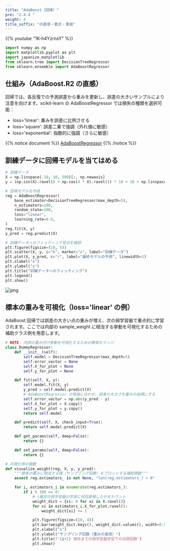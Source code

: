 ```yaml
---
title: "AdaBoost（回帰）"
pre: "2.4.4 "
weight: 4
title_suffix: "の直感・数式・実装"
---
```


{{% youtube "1K-h4YzrnsY" %}}

```python
import numpy as np
import matplotlib.pyplot as plt
import japanize_matplotlib
from sklearn.tree import DecisionTreeRegressor
from sklearn.ensemble import AdaBoostRegressor
```

## 仕組み（AdaBoost.R2 の直感）

回帰では、各反復での予測誤差から重みを更新し、誤差の大きいサンプルにより注意を向けます。scikit-learn の AdaBoostRegressor では損失の種類を選択可能：

- loss='linear': 重みを誤差に比例させる
- loss='square': 誤差二乗で強調（外れ値に敏感）
- loss='exponential': 指数的に強調（さらに敏感）

{{% notice document %}}
[AdaBoostRegressor](https://scikit-learn.org/stable/modules/generated/sklearn.ensemble.AdaBoostRegressor.html)
{{% /notice %}}

## 訓練データに回帰モデルを当てはめる

```python
# 訓練データ
X = np.linspace(-10, 10, 500)[:, np.newaxis]
y = (np.sin(X).ravel() + np.cos(4 * X).ravel()) * 10 + 10 + np.linspace(-2, 2, 500)

# 回帰モデルを作成
reg = AdaBoostRegressor(
    base_estimator=DecisionTreeRegressor(max_depth=5),
    n_estimators=100,
    random_state=100,
    loss="linear",
    learning_rate=0.8,
)
reg.fit(X, y)
y_pred = reg.predict(X)

# 訓練データへのフィッティング具合を確認
plt.figure(figsize=(10, 5))
plt.scatter(X, y, c="k", marker="x", label="訓練データ")
plt.plot(X, y_pred, c="r", label="最終モデルの予測", linewidth=1)
plt.xlabel("x")
plt.ylabel("y")
plt.title("訓練データへのフィッティング")
plt.legend()
plt.show()
```

![png](/images/basic/ensemble/Adaboost_Regression_files/Adaboost_Regression_6_0.png)

## 標本の重みを可視化（loss='linear' の例）

AdaBoost 回帰では誤差の大きい点の重みが増え、次の弱学習器で重点的に学習されます。ここでは内部の sample_weight に相当する挙動を可視化するための補助クラス例を用意します。

```python
# NOTE: 内部の重み付け挙動を可視化するための簡単なラッパ
class DummyRegressor:
    def __init__(self):
        self.model = DecisionTreeRegressor(max_depth=5)
        self.error_vector = None
        self.X_for_plot = None
        self.y_for_plot = None

    def fit(self, X, y):
        self.model.fit(X, y)
        y_pred = self.model.predict(X)
        # AdaBoostRegressor の実装に合わせ、誤差の大きさを重みの指標にする
        self.error_vector = np.abs(y_pred - y)
        self.X_for_plot = X.copy()
        self.y_for_plot = y.copy()
        return self.model

    def predict(self, X, check_input=True):
        return self.model.predict(X)

    def get_params(self, deep=False):
        return {}

    def set_params(self, deep=False):
        return {}
```

```python
# 可視化用の関数
def visualize_weight(reg, X, y, y_pred):
    """標本の重みに相当する値（サンプリング回数）をプロットする補助関数"""
    assert reg.estimators_ is not None, "len(reg.estimators_) > 0"

    for i, estimators_i in enumerate(reg.estimators_):
        if i % 100 == 0:
            # i番目の弱学習器の学習に何回登場したかをカウント
            weight_dict = {xi: 0 for xi in X.ravel()}
            for xi in estimators_i.X_for_plot.ravel():
                weight_dict[xi] += 1

            plt.figure(figsize=(10, 4))
            plt.bar(weight_dict.keys(), weight_dict.values(), width=0.04)
            plt.xlabel("x")
            plt.ylabel("サンプリング回数（重みの直感）")
            plt.title(f"{i+1} 個目までの弱学習器学習での出現回数")
            plt.show()
```

